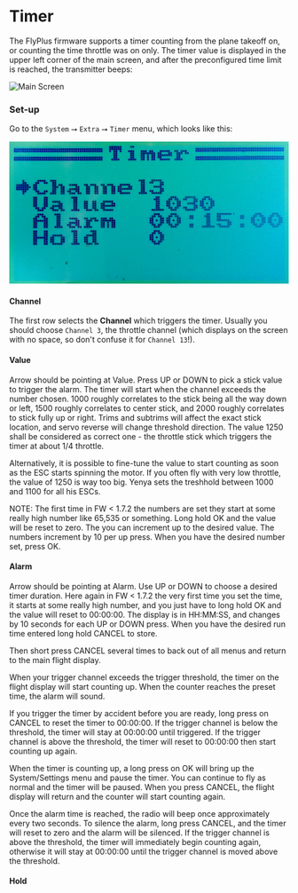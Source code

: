 # Timer #

The FlyPlus firmware supports a timer counting from the plane takeoff on,
or counting the time throttle was on only. The timer value is displayed
in the upper left corner of the main screen, and after the preconfigured
time limit is reached, the transmitter beeps:

![Main Screen](main-screen.jpg)

### Set-up ###

Go to the `System` ⭢ `Extra` ⭢ `Timer` menu, which looks like this:

![Timer Menu](timer.jpg)


#### Channel ####

The first row selects the **Channel** which triggers the timer.
Usually you should choose `Channel 3`, the throttle channel
(which displays on the screen with no space, so don't confuse it for
`Channel 13`!).


#### Value ####

Arrow should be pointing at Value. Press UP or DOWN to pick a stick value to trigger the alarm. The timer will start when the channel exceeds the number chosen. 1000 roughly correlates to the stick being all the way down or left, 1500 roughly correlates to center stick, and 2000 roughly correlates to stick fully up or right. Trims and subtrims will affect the exact stick location, and servo reverse will change threshold direction. The value 1250 shall be considered as correct one - the throttle stick which triggers the timer at about 1/4 throttle. 

Alternatively, it is possible to fine-tune the value to start counting as soon
as the ESC starts spinning the motor. If you often fly with very low throttle,
the value of 1250 is way too big. Yenya sets the treshhold between 1000 and 1100 for all his ESCs.

NOTE: The first time in FW < 1.7.2 the numbers are set they start at some really high number like 65,535 or something. Long hold OK and the value will be reset to zero. 
The you can increment up to the desired value. The numbers increment by 10 per up press.
When you have the desired number set, press OK.


#### Alarm ####

Arrow should be pointing at Alarm. Use UP or DOWN to choose a desired timer duration. 
Here again in FW < 1.7.2 the very first time you set the time, it starts at some really high number, and you just have to long hold OK and the value will reset to 00:00:00. The display is in HH:MM:SS, and changes by 10 seconds for each UP or DOWN press. When you have the desired run time entered long hold CANCEL to store. 

Then short press CANCEL several times to back out of all menus and return to the main flight display.

When your trigger channel exceeds the trigger threshold, the timer on the flight display will start counting up. When the counter reaches the preset time, the alarm will sound.

If you trigger the timer by accident before you are ready, long press on CANCEL to reset the timer to 00:00:00. If the trigger channel is below the threshold, the timer will stay at 00:00:00 until triggered. If the trigger channel is above the threshold, the timer will reset to 00:00:00 then start counting up again.

When the timer is counting up, a long press on OK will bring up the System/Settings menu and pause the timer. You can continue to fly as normal and the timer will be paused. When you press CANCEL, the flight display will return and the counter will start counting again.

Once the alarm time is reached, the radio will beep once approximately every two seconds. To silence the alarm, long press CANCEL, and the timer will reset to zero and the alarm will be silenced. If the trigger channel is above the threshold, the timer will immediately begin counting again, otherwise it will stay at 00:00:00 until the trigger channel is moved above the threshold.


#### Hold ####

